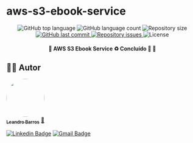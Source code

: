 # aws-s3-ebook-service

<p align="center">
  <img alt="GitHub top language" src="https://img.shields.io/github/languages/top/leandro-barros/aws-s3-ebook-service.svg">

  <img alt="GitHub language count" src="https://img.shields.io/github/languages/count/leandro-barros/aws-s3-ebook-service.svg">

  <img alt="Repository size" src="https://img.shields.io/github/repo-size/leandro-barros/aws-s3-ebook-service.svg">
  
  <a href="https://github.com/leandro-barros/aws-s3-ebook-service/commits/master">
    <img alt="GitHub last commit" src="https://img.shields.io/github/last-commit/leandro-barros/aws-s3-ebook-service.svg">
  </a>

  <a href="https://github.com/leandro-barros/aws-s3-ebook-service/issues">
    <img alt="Repository issues" src="https://img.shields.io/github/issues/leandro-barros/aws-s3-ebook-service.svg">
  </a>

  <!--<img alt="GitHub" src="https://img.shields.io/github/license/leandro-barros/aws-s3-ebook-service.svg"> -->
  <img alt="License" src="https://img.shields.io/badge/license-MIT-brightgreen">
</p>

<h4 align="center"> 
	🚧  AWS S3 Ebook Service ♻️ Concluído 🚀 🚧
</h4>

## 👨‍💻 Autor

<a href="https://www.linkedin.com/in/leandroebarros/">
   <img style="border-radius: 50%;" src="https://avatars.githubusercontent.com/u/13985064?v=4" width="100px;" alt=""/>
  <br />
  <sub><b>Leandro Barros</b></sub></a> <a href="https://www.linkedin.com/in/leandroebarros/" title="leandro">🚀
</a>

[![Linkedin Badge](https://img.shields.io/badge/-Leandro-blue?style=flat-square&logo=Linkedin&logoColor=white&link=https://www.linkedin.com/in/leandroebarros/)](https://www.linkedin.com/in/leandroebarros/) 
[![Gmail Badge](https://img.shields.io/badge/-leandroedbarros@gmail.com-c14438?style=flat-square&logo=Gmail&logoColor=white&link=mailto:leandroedbarros@gmail.com)](leandroedbarros@gmail.com)
